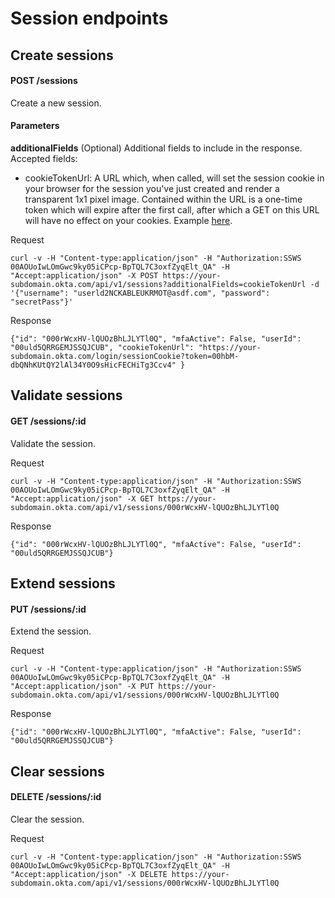 # Session endpoints

## Create sessions

#### POST /sessions

Create a new session.

#### Parameters
**additionalFields** (Optional) Additional fields to include in the response. Accepted fields:
- cookieTokenUrl: A URL which, when called, will set the session cookie in your browser for 
the session you've just created and render a transparent 1x1 pixel image. Contained within 
the URL is a one-time token which will expire after the first call, after which a GET on this 
URL will have no effect on your cookies. Example [here](/docs/examples/session_cookie.md).

Request

    curl -v -H "Content-type:application/json" -H "Authorization:SSWS 00AOUoIwLOmGwc9ky05iCPcp-BpTQL7C3oxfZyqElt_QA" -H "Accept:application/json" -X POST https://your-subdomain.okta.com/api/v1/sessions?additionalFields=cookieTokenUrl -d '{"username": "userld2NCKABLEUKRMOT@asdf.com", "password": "secretPass"}'

Response

    {"id": "000rWcxHV-lQUOzBhLJLYTl0Q", "mfaActive": False, "userId": "00uld5QRRGEMJSSQJCUB", "cookieTokenUrl": "https://your-subdomain.okta.com/login/sessionCookie?token=00hbM-dbQNhKUtQY2lAl34Y0O9sHicFECHiTg3Ccv4" }

## Validate sessions

#### GET /sessions/:id

Validate the session.

Request

    curl -v -H "Content-type:application/json" -H "Authorization:SSWS 00AOUoIwLOmGwc9ky05iCPcp-BpTQL7C3oxfZyqElt_QA" -H "Accept:application/json" -X GET https://your-subdomain.okta.com/api/v1/sessions/000rWcxHV-lQUOzBhLJLYTl0Q

Response

    {"id": "000rWcxHV-lQUOzBhLJLYTl0Q", "mfaActive": False, "userId": "00uld5QRRGEMJSSQJCUB"}

## Extend sessions

#### PUT /sessions/:id

Extend the session.

Request

    curl -v -H "Content-type:application/json" -H "Authorization:SSWS 00AOUoIwLOmGwc9ky05iCPcp-BpTQL7C3oxfZyqElt_QA" -H "Accept:application/json" -X PUT https://your-subdomain.okta.com/api/v1/sessions/000rWcxHV-lQUOzBhLJLYTl0Q

Response

    {"id": "000rWcxHV-lQUOzBhLJLYTl0Q", "mfaActive": False, "userId": "00uld5QRRGEMJSSQJCUB"}

## Clear sessions

#### DELETE /sessions/:id

Clear the session.

Request

    curl -v -H "Content-type:application/json" -H "Authorization:SSWS 00AOUoIwLOmGwc9ky05iCPcp-BpTQL7C3oxfZyqElt_QA" -H "Accept:application/json" -X DELETE https://your-subdomain.okta.com/api/v1/sessions/000rWcxHV-lQUOzBhLJLYTl0Q
